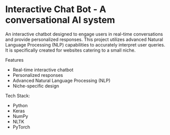 # Interactive Chat Bot - A conversational AI system
An interactive chatbot designed to engage users in real-time conversations and provide personalized responses. This project utilizes advanced Natural Language Processing (NLP) capabilities to accurately interpret user queries. It is specifically created for websites catering to a small niche.

Features
- Real-time interactive chatbot
- Personalized responses
- Advanced Natural Language Processing (NLP)
- Niche-specific design

Tech Stack:
* Python
* Keras
* NumPy
* NLTK
* PyTorch
